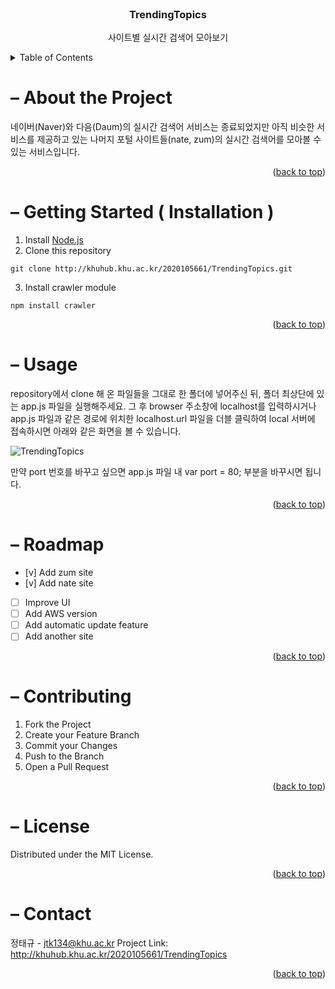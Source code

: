 <br />
<div align="center">
  <h3 align="center">TrendingTopics</h3>
  <p align="center">사이트별 실시간 검색어 모아보기</p>
</div>

<details>
  <summary>Table of Contents</summary>
  <ol>
    <li><a href="#-about-the-project">About The Project</a></li>
    <li><a href="#-getting-started-installation-">Getting Started</a></li>
    <li><a href="#-usage">Usage</a></li>
    <li><a href="#-roadmap">Roadmap</a></li>
    <li><a href="#-contributing">Contributing</a></li>
    <li><a href="#-license">License</a></li>
    <li><a href="#-contact">Contact</a></li>
  </ol>
</details>

# – About the Project
네이버(Naver)와 다음(Daum)의 실시간 검색어 서비스는 종료되었지만 아직 비슷한 서비스를 제공하고 있는 
나머지 포털 사이트들(nate, zum)의 실시간 검색어를 모아볼 수 있는 서비스입니다.

<p align="right">(<a href="#top">back to top</a>)</p>

# – Getting Started ( Installation )
1. Install [Node.js](https://nodejs.org/)
2. Clone this repository
 ```
git clone http://khuhub.khu.ac.kr/2020105661/TrendingTopics.git
```
3. Install crawler module
```
npm install crawler
```

<p align="right">(<a href="#top">back to top</a>)</p>

# – Usage
repository에서 clone 해 온 파일들을 그대로 한 폴더에 넣어주신 뒤, 폴더 최상단에 있는 app.js 파일을 실행해주세요.
그 후 browser 주소창에 localhost를 입력하시거나 app.js 파일과 같은 경로에 위치한 localhost.url 파일을 더블 클릭하여
local 서버에 접속하시면 아래와 같은 화면을 볼 수 있습니다.

![TrendingTopics](/uploads/b8001be56d3ede98448abaf3e55f052c/TrendingTopics.PNG)

만약 port 번호를 바꾸고 싶으면 app.js 파일 내 var port = 80; 부분을 바꾸시면 됩니다.

<p align="right">(<a href="#top">back to top</a>)</p>

# – Roadmap
- [v] Add zum site
- [v] Add nate site
- [ ] Improve UI
- [ ] Add AWS version
- [ ] Add automatic update feature
- [ ] Add another site

<p align="right">(<a href="#top">back to top</a>)</p>

# – Contributing
1. Fork the Project
2. Create your Feature Branch
3. Commit your Changes
4. Push to the Branch
5. Open a Pull Request

<p align="right">(<a href="#top">back to top</a>)</p>

# – License
Distributed under the MIT License.

<p align="right">(<a href="#top">back to top</a>)</p>

# – Contact
정태규 - jtk134@khu.ac.kr
Project Link: http://khuhub.khu.ac.kr/2020105661/TrendingTopics

<p align="right">(<a href="#top">back to top</a>)</p>
